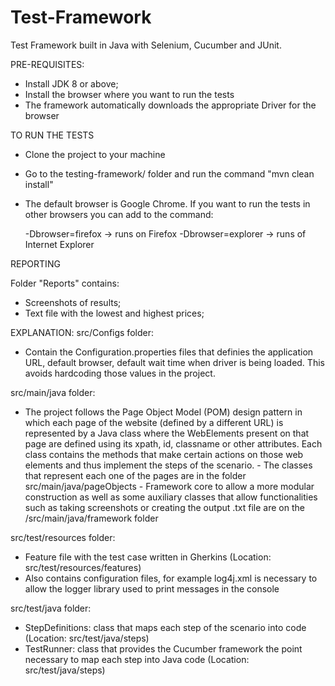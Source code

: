 # Test-Framework

Test Framework built in Java with Selenium, Cucumber and JUnit. 


PRE-REQUISITES:

- Install JDK 8 or above; 
- Install the browser where you want to run the tests
- The framework automatically downloads the appropriate Driver for the browser



TO RUN THE TESTS

- Clone the project to your machine
- Go to the testing-framework/ folder and run the command "mvn clean install"
- The default browser is Google Chrome. If you want to run the tests in other browsers you can add to the command:
   
	-Dbrowser=firefox -> runs on Firefox
   	-Dbrowser=explorer -> runs of Internet Explorer


REPORTING

Folder "Reports" contains:

 - Screenshots of results;
 - Text file with the lowest and highest prices;


EXPLANATION:
src/Configs folder:
 - Contain the Configuration.properties files that definies the application URL, default browser, default wait time when driver is being loaded. 
   This avoids hardcoding those values in the project. 

src/main/java folder:
 - The project follows the Page Object Model (POM) design pattern in which each page of the website (defined by a different URL) is represented by a Java class
where the WebElements present on that page are defined using its xpath, id, classname or other attributes. Each class contains the methods that make certain actions
on those web elements and thus implement the steps of the scenario. 
       - The classes that represent each one of the pages are in the folder src/main/java/pageObjects
       - Framework core to allow a more modular construction as well as some auxiliary classes that allow functionalities such as taking screenshots or 
          creating the output .txt file are on the /src/main/java/framework folder

src/test/resources folder: 
 - Feature file with the test case written in Gherkins (Location: src/test/resources/features)
 - Also contains configuration files, for example log4j.xml is necessary to allow the logger library used to print messages in the console

src/test/java folder: 
 - StepDefinitions: class that maps each step of the scenario into code (Location: src/test/java/steps)
 - TestRunner: class that provides the Cucumber framework the point necessary to map each step into Java code (Location: src/test/java/steps)



